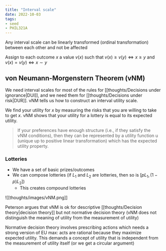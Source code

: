 ```yaml
---
title: "Interval scale"
date: 2022-10-03
tags:
- seed
- PHIL321A
---
```


Any interval scale can be linearly transformed (ordinal transformation) between each other and not be affected

Assign to each outcome $x$ a value $v(x)$ such that $v(x) \geq v(y) \iff x \geq y$ and $v(x) = v(y) \iff x \sim y$

## von Neumann-Morgenstern Theorem (vNM)

We need interval scales for most of the rules for [[thoughts/Decisions under ignorance|DUI]], and we need them for [[thoughts/Decisions under risk|DUR]]. vNM tells us how to construct an interval utility scale.

We find your utility for $x$ by measuring the risks that you are willing to take to get $x$. vNM shows that your utility for a lottery is equal to its expected utility.

> If your preferences have enough structure (i.e., if they satisfy the vNM conditions), then they can be represented by a utility function u (unique up to positive linear transformation) which has the expected utility property.

### Lotteries
- We have a set of basic prizes/outcomes
- We can compose lotteries (if $L_1$ and $L_2$ are lotteries, then so is $[pL_1, (1-p)L_2]$)
	- This creates compound lotteries


![[thoughts/images/vNM.png]]

Peterson argues that vNM is ok for descriptive [[thoughts/Decision theory|decision theory]] but not normative decision theory (vNM does not distinguish the meaning of utility from the measurement of utility)

Normative decision theory involves prescribing actions which needs a strong version of EU max: acts are rational because they maximize expected utility. This demands a concept of utility that is independent from the measurement of utility itself (or we get a circular argument)